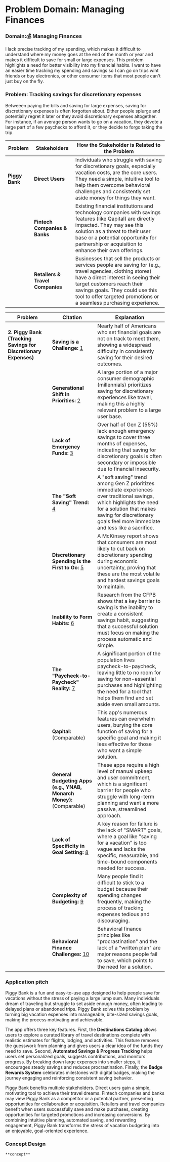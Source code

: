 # Problem Domain: Managing Finances


### Domain:💰 **Managing Finances**
I lack precise tracking of my spending, which makes it difficult to understand where my money goes at the end of the month or year and makes it difficult to save for small or large expenses. This problem highlights a need for better visibility into my financial habits. I want to have an easier time tracking my spending and savings so I can go on trips wiht friends or buy electronics, or other consumer items that most people can't just buy on the fly.

### Problem: Tracking savings for discretionary expenses
Betweeen paying the bills and saving for large expenses, saving for discretionary expenses is often forgotten about. Either people splurge and potentially regret it later or they avoid discretionary expenses altogether. For instance, if an average person wants to go on a vacation, they devote a large part of a few paychecks to afford it, or they decide to forgo taking the trip.

| Problem | Stakeholders | How the Stakeholder is Related to the Problem |
|---|---|---|
| **Piggy Bank** | **Direct Users** | Individuals who struggle with saving for discretionary goals, especially vacation costs, are the core users. They need a simple, intuitive tool to help them overcome behavioral challenges and consistently set aside money for things they want. |
| | **Fintech Companies & Banks** | Existing financial institutions and technology companies with savings features (like Qapital) are directly impacted. They may see this solution as a threat to their user base or a potential opportunity for partnership or acquisition to enhance their own offerings. |
| | **Retailers & Travel Companies** | Businesses that sell the products or services people are saving for (e.g., travel agencies, clothing stores) have a direct interest in seeing their target customers reach their savings goals. They could use this tool to offer targeted promotions or a seamless purchasing experience. |


| Problem | Citation | Explanation |
|---|---|---|
| **2. Piggy Bank (Tracking Savings for Discretionary Expenses)** | **Saving is a Challenge:** [1](https://www.nerdwallet.com/article/finance/2025-financial-goals-midyear-check-in-report) | Nearly half of Americans who set financial goals are not on track to meet them, showing a widespread difficulty in consistently saving for their desired outcomes. |
| | **Generational Shift in Priorities:** [2](https://www.investopedia.com/millenialls-are-prioritizing-vacation-in-their-american-dream-11797045) | A large portion of a major consumer demographic (millennials) prioritizes saving for discretionary experiences like travel, making this a highly relevant problem to a large user base. |
| | **Lack of Emergency Funds:** [3](https://newsroom.bankofamerica.com/content/newsroom/press-releases/2025/07/confronted-with-higher-living-costs--72--of-young-adults-take-ac.html) | Over half of Gen Z (55%) lack enough emergency savings to cover three months of expenses, indicating that saving for discretionary goals is often secondary or impossible due to financial insecurity. |
| | **The "Soft Saving" Trend:** [4](https://site.nyit.edu/news/features/trends_in_2024_personal_finance) | A "soft saving" trend among Gen Z prioritizes immediate experiences over traditional savings, which highlights the need for a solution that makes saving for discretionary goals feel more immediate and less like a sacrifice. |
| | **Discretionary Spending is the First to Go:** [5](https://www.mckinsey.com/industries/consumer-packaged-goods/our-insights/the-state-of-the-us-consumer) | A McKinsey report shows that consumers are most likely to cut back on discretionary spending during economic uncertainty, proving that these are the most volatile and hardest savings goals to maintain. |
| | **Inability to Form Habits:** [6](https://www.consumerfinance.gov/an-essential-guide-to-building-an-emergency-fund/) | Research from the CFPB shows that a key barrier to saving is the inability to create a consistent savings habit, suggesting that a successful solution must focus on making the process automatic and simple. |
| | **The "Paycheck-to-Paycheck" Reality:** [7](https://www.cnn.com/2024/10/27/economy/wealthy-households-living-paycheck-to-paycheck) | A significant portion of the population lives paycheck-to-paycheck, leaving little to no room for saving for non-essential purchases and highlighting the need for a tool that helps them find and set aside even small amounts. |
| | **Qapital:** (Comparable) | This app's numerous features can overwhelm users, burying the core function of saving for a specific goal and making it less effective for those who want a simple solution. |
| | **General Budgeting Apps (e.g., YNAB, Monarch Money):** (Comparable) | These apps require a high level of manual upkeep and user commitment, which is a significant barrier for people who struggle with long-term planning and want a more passive, streamlined approach. |
| | **Lack of Specificity in Goal Setting:** [8](https://www.synchrony.com/blog/bank/5-reasons-why-people-miss-financial-goals) | A key reason for failure is the lack of "SMART" goals, where a goal like "saving for a vacation" is too vague and lacks the specific, measurable, and time-bound components needed for success. |
| | **Complexity of Budgeting:** [9](https://www.cnbc.com/select/why-budgets-dont-work-for-people/) | Many people find it difficult to stick to a budget because their spending changes frequently, making the process of tracking expenses tedious and discouraging. |
| | **Behavioral Finance Challenges:** [10](https://www.allgenfinancial.com/reasons-people-cant-retire/) | Behavioral finance principles like "procrastination" and the lack of a "written plan" are major reasons people fail to save, which points to the need for a solution.|

### Application pitch
Piggy Bank is a fun and easy-to-use app designed to help people save for vacations without the stress of paying a large lump sum. Many individuals dream of traveling but struggle to set aside enough money, often leading to delayed plans or abandoned trips. Piggy Bank solves this problem by turning big vacation expenses into manageable, bite-sized savings goals, making the process motivating and achievable.

The app offers three key features. First, the **Destinations Catalog** allows users to explore a curated library of travel destinations complete with realistic estimates for flights, lodging, and activities. This feature removes the guesswork from planning and gives users a clear idea of the funds they need to save. Second, **Automated Savings & Progress Tracking** helps users set personalized goals, suggests contributions, and monitors progress. By breaking down large expenses into smaller steps, it encourages steady savings and reduces procrastination. Finally, the **Badge Rewards System** celebrates milestones with digital badges, making the journey engaging and reinforcing consistent saving behavior.

Piggy Bank benefits multiple stakeholders. Direct users gain a simple, motivating tool to achieve their travel dreams. Fintech companies and banks may view Piggy Bank as a competitor or a potential partner, presenting opportunities for collaboration or acquisition. Retailers and travel companies benefit when users successfully save and make purchases, creating opportunities for targeted promotions and increasing conversions.
By combining intuitive planning, automated saving, and rewarding engagement, Piggy Bank transforms the stress of vacation budgeting into an enjoyable, goal-oriented experience.

### Concept Design
```
**concept**

```

